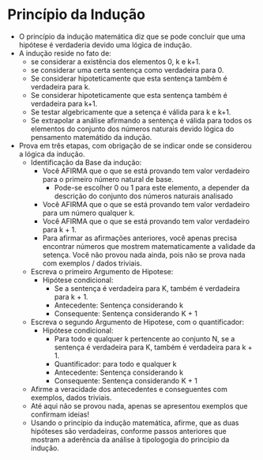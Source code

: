 # Princípio da Indução
- O princípio da indução matemática diz que se pode concluir que uma hipótese é verdaderia devido uma lógica de indução. 
- A indução reside no fato de:
    - se considerar a existência dos elementos 0, k e k+1. 
    - se considerar uma certa sentença como verdadeira para 0.
    - Se considerar hipoteticamente que esta sentença também é verdadeira para k.
    - Se considerar hipoteticamente que esta sentença também é verdadeira para k+1.
    - Se testar algebricamente que a setença é válida para k e k+1.
    - Se extrapolar a análise afirmando a sentença é válida para todos os elementos do conjunto dos números naturais devido lógica do pensamento matemátido da indução.
- Prova em três etapas, com obrigação de se indicar onde se considerou a lógica da indução.
    - Identificação da Base da indução:
        - Você AFIRMA que o que se está provando tem valor verdadeiro para o primeiro número natural de base.
            - Pode-se escolher 0 ou 1 para este elemento, a depender da descrição do conjunto dos números naturais analisado
        - Você AFIRMA que o que se está provando tem valor verdadeiro para um número qualquer k.
        - Você AFIRMA que o que se está provando tem valor verdadeiro para k + 1.
        - Para afirmar as afirmações anteriores, você apenas precisa encontrar números que mostrem matematicamente a validade da setença. Você não provou nada ainda, pois não se prova nada com exemplos / dados triviais.
    - Escreva o primeiro Argumento de Hipotese:
        - Hipótese condicional:
            - Se a sentença é verdadeira para K, também é verdadeira para k + 1.
            - Antecedente: Sentença considerando k
            - Consequente: Sentença considerando K + 1
    - Escreva o segundo Argumento de Hipotese, com o quantificador:
        - Hipótese condicional:
            - Para todo e qualquer k pertencente ao conjunto N, se a sentença é verdadeira para K, também é verdadeira para k + 1.
            - Quantificador: para todo e qualquer k
            - Antecedente: Sentença considerando k
            - Consequente: Sentença considerando K + 1
    - Afirme a veracidade dos antecedentes e conseguentes com exemplos, dados triviais.
    - Até aqui não se provou nada, apenas se apresentou exemplos que confirmam ideias!
    - Usando o princípio da indução matemática, afirme, que as duas hipóteses são verdadeiras, conforme passos anteriores que mostram a aderência da análise à tipologogia do princípio da indução.